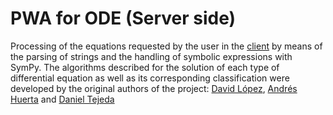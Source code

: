 # PWA for ODE (Server side)
Processing of the equations requested by the user in the [client](https://github.com/buronsuave/pwa-ode-project-client) by means of the parsing of strings and the handling of symbolic expressions with SymPy. The algorithms described for the solution of each type of differential equation as well as its corresponding classification were developed by the original authors of the project: [David López](https://github.com/buronsuave), [Andrés Huerta](https://github.com/AndresHv07) and [Daniel Tejeda](https://github.com/FGauss)
